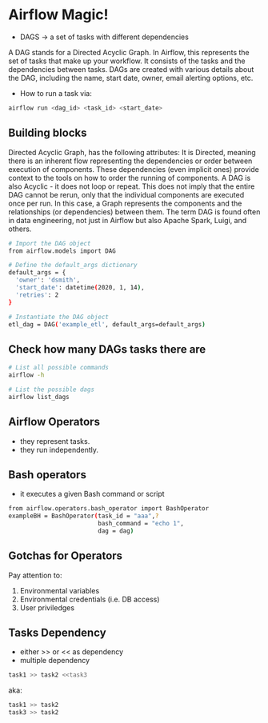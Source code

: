 # Airflow Magic!

* DAGS -> a set of tasks with different dependencies

A DAG stands for a Directed Acyclic Graph. In Airflow, this represents the set of tasks that make up your workflow. It consists of the tasks and the dependencies between tasks. DAGs are created with various details about the DAG, including the name, start date, owner, email alerting options, etc.

* How to run a task via:

``` bash
airflow run <dag_id> <task_id> <start_date>
```

## Building blocks

Directed Acyclic Graph, has the following attributes: It is Directed, meaning there is an inherent flow representing the dependencies or order between execution of components. These dependencies (even implicit ones) provide context to the tools on how to order the running of components. A DAG is also Acyclic - it does not loop or repeat. This does not imply that the entire DAG cannot be rerun, only that the individual components are executed once per run. In this case, a Graph represents the components and the relationships (or dependencies) between them. The term DAG is found often in data engineering, not just in Airflow but also Apache Spark, Luigi, and others.


``` bash
# Import the DAG object
from airflow.models import DAG

# Define the default_args dictionary
default_args = {
  'owner': 'dsmith',
  'start_date': datetime(2020, 1, 14),
  'retries': 2
}

# Instantiate the DAG object
etl_dag = DAG('example_etl', default_args=default_args)

```

## Check how many DAGs tasks there are

``` bash
# List all possible commands
airflow -h

# List the possible dags
airflow list_dags
```

## Airflow Operators
 
* they represent tasks.
* they run independently.

## Bash operators
* it executes a given Bash command or script

``` bash
from airflow.operators.bash_operator import BashOperator
exampleBH = BashOperator(task_id = "aaa",?
                         bash_command = "echo 1",
                         dag = dag)
```

## Gotchas for Operators
Pay attention to:
1. Environmental variables
2. Environmental credentials (i.e. DB access)
3. User priviledges

## Tasks Dependency

* either >> or << as dependency
* multiple dependency
``` bash
task1 >> task2 <<task3
```
aka:
``` bash
task1 >> task2
task3 >> task2
```





